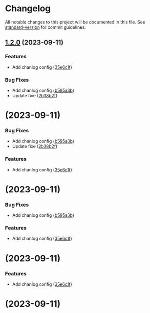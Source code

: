 # Changelog

All notable changes to this project will be documented in this file. See [standard-version](https://github.com/conventional-changelog/standard-version) for commit guidelines.

## [1.2.0](https://github.com/multivers-dev/angular-cookbook/compare/v1.1.1...v1.2.0) (2023-09-11)


### Features

* Add chanlog config ([35e6c1f](https://github.com/multivers-dev/angular-cookbook/commit/35e6c1f590eecdd2b95683486e2cf7a9b1c99cb9))


### Bug Fixes

* Add chanlog config ([b595a3b](https://github.com/multivers-dev/angular-cookbook/commit/b595a3b4d43d0352d3f7744c6e03adb3945f9c48))
* Update fixe ([2b38b2f](https://github.com/multivers-dev/angular-cookbook/commit/2b38b2ffcdf34af1d3e763971d905c5dc9637d6d))

# [](https://github.com/multivers-dev/angular-cookbook/compare/v1.1.1...v) (2023-09-11)


### Bug Fixes

* Add chanlog config ([b595a3b](https://github.com/multivers-dev/angular-cookbook/commit/b595a3b4d43d0352d3f7744c6e03adb3945f9c48))
* Update fixe ([2b38b2f](https://github.com/multivers-dev/angular-cookbook/commit/2b38b2ffcdf34af1d3e763971d905c5dc9637d6d))


### Features

* Add chanlog config ([35e6c1f](https://github.com/multivers-dev/angular-cookbook/commit/35e6c1f590eecdd2b95683486e2cf7a9b1c99cb9))



# [](https://github.com/multivers-dev/angular-cookbook/compare/v1.1.1...v) (2023-09-11)


### Bug Fixes

* Add chanlog config ([b595a3b](https://github.com/multivers-dev/angular-cookbook/commit/b595a3b4d43d0352d3f7744c6e03adb3945f9c48))


### Features

* Add chanlog config ([35e6c1f](https://github.com/multivers-dev/angular-cookbook/commit/35e6c1f590eecdd2b95683486e2cf7a9b1c99cb9))



# [](https://github.com/multivers-dev/angular-cookbook/compare/v1.1.1...v) (2023-09-11)


### Features

* Add chanlog config ([35e6c1f](https://github.com/multivers-dev/angular-cookbook/commit/35e6c1f590eecdd2b95683486e2cf7a9b1c99cb9))



# [](https://github.com/multivers-dev/angular-cookbook/compare/v1.1.1...v) (2023-09-11)
